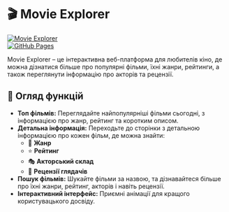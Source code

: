
# 🎬 Movie Explorer

[![Movie Explorer](https://img.shields.io/badge/version-0.1.0-blue.svg)](https://github.com/Andrey9019/goit-react-hw-05-movies/)  
[![GitHub Pages](https://img.shields.io/badge/view-demo-green.svg)](https://Andrey9019.github.io/goit-react-hw-05-movies/)

Movie Explorer – це інтерактивна веб-платформа для любителів кіно, де можна дізнатися більше про популярні фільми, їхні жанри, рейтинги, а також переглянути інформацію про акторів та рецензії.

## 📖 Огляд функцій

- **Топ фільмів:** Переглядайте найпопулярніші фільми сьогодні, з інформацією про жанр, рейтинг та коротким описом.
- **Детальна інформація:** Переходьте до сторінки з детальною інформацією про кожен фільм, де можна знайти:
  - 🎥 **Жанр**
  - ⭐ **Рейтинг**
  - 🎭 **Акторський склад**
  - 📝 **Рецензії глядачів**
- **Пошук фільмів:** Шукайте фільми за назвою, та дізнавайтеся більше про їхні жанри, рейтинг, акторів і навіть рецензії.
- **Інтерактивний інтерфейс:** Приємні анімації для кращого користувацького досвіду.
